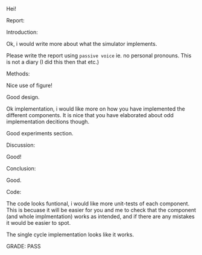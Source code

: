 Hei!

Report:

Introduction:

Ok, i would write more about what the simulator implements.

Please write the report using `passive voice` ie. no personal pronouns.
This is not a diary (I did this then that etc.)

Methods:

Nice use of figure!

Good design.

Ok implementation, i would like more on how you have implemented the different components.
It is nice that you have elaborated about odd implementation decitions though.

Good experiments section.

Discussion:

Good!

Conclusion:

Good.

Code:

The code looks funtional, i would like more unit-tests of each component.
This is becuase it will be easier for you and me to check that the component (and whole implmentation) works as intended, and if there are any mistakes it would be easier to spot.

The single cycle implementation looks like it works.

GRADE: PASS
